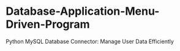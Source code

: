 # Database-Application-Menu-Driven-Program
Python MySQL Database Connector: Manage User Data Efficiently
